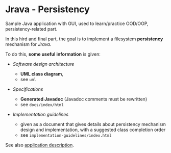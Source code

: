 # Jrava - Persistency

Sample Java application with GUI, used to learn/practice OOD/OOP, persistency-related part.

In this hird and final part, the goal is to implement a filesystem **persistency** mechanism for _Jrava_.

To do this, **some useful information** is given:

- _Software design architecture_
    - **UML class diagram**, 
    - see `uml`


- _Specifications_
    - **Generated Javadoc** (Javadoc comments must be rewritten)
    - see `docs/index/html`


- _Implementation guidelines_
    - given as a document that gives details about persistency mechanism design and implementation, with a suggested class completion order
    - see `implementation-guidelines/index.html`

See also [application description](Jrava.md).
